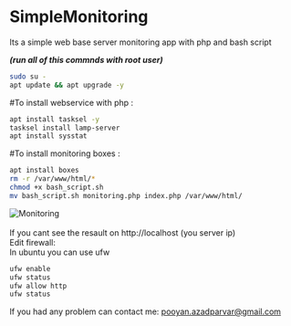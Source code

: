 # SimpleMonitoring
Its a simple web base server monitoring app with php and bash script<br />


***(run all of this commnds with root user)*** <br />
```bash
sudo su - 
apt update && apt upgrade -y
```
#To install webservice with php :  <br />
```bash
apt install tasksel -y
tasksel install lamp-server
apt install sysstat
```
#To install monitoring boxes : <br />
```bash
apt install boxes
rm -r /var/www/html/*
chmod +x bash_script.sh
mv bash_script.sh monitoring.php index.php /var/www/html/
```
![Monitoring](https://user-images.githubusercontent.com/20085529/163727358-adae0daf-89c4-4bd2-ae69-d0be2520f04d.jpg)
<br />
<br />
If you cant see the resault on http://localhost (you server ip)
<br />
Edit firewall: <br />
In ubuntu you can use ufw <br />
```bash
ufw enable
ufw status
ufw allow http
ufw status
```
If you had any problem can contact me: pooyan.azadparvar@gmail.com

